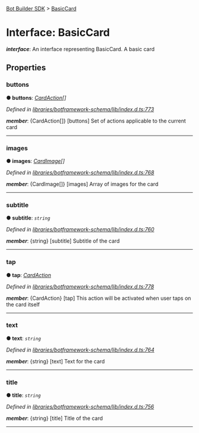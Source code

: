 [Bot Builder SDK](../README.md) > [BasicCard](../interfaces/botbuilder.basiccard.md)



# Interface: BasicCard

*__interface__*: An interface representing BasicCard. A basic card



## Properties
<a id="buttons"></a>

###  buttons

**●  buttons**:  *[CardAction](botbuilder.cardaction.md)[]* 

*Defined in [libraries/botframework-schema/lib/index.d.ts:773](https://github.com/Microsoft/botbuilder-js/blob/ce808e0/libraries/botframework-schema/lib/index.d.ts#L773)*


*__member__*: {CardAction[]} [buttons] Set of actions applicable to the current card





___

<a id="images"></a>

###  images

**●  images**:  *[CardImage](botbuilder.cardimage.md)[]* 

*Defined in [libraries/botframework-schema/lib/index.d.ts:768](https://github.com/Microsoft/botbuilder-js/blob/ce808e0/libraries/botframework-schema/lib/index.d.ts#L768)*


*__member__*: {CardImage[]} [images] Array of images for the card





___

<a id="subtitle"></a>

###  subtitle

**●  subtitle**:  *`string`* 

*Defined in [libraries/botframework-schema/lib/index.d.ts:760](https://github.com/Microsoft/botbuilder-js/blob/ce808e0/libraries/botframework-schema/lib/index.d.ts#L760)*


*__member__*: {string} [subtitle] Subtitle of the card





___

<a id="tap"></a>

###  tap

**●  tap**:  *[CardAction](botbuilder.cardaction.md)* 

*Defined in [libraries/botframework-schema/lib/index.d.ts:778](https://github.com/Microsoft/botbuilder-js/blob/ce808e0/libraries/botframework-schema/lib/index.d.ts#L778)*


*__member__*: {CardAction} [tap] This action will be activated when user taps on the card itself





___

<a id="text"></a>

###  text

**●  text**:  *`string`* 

*Defined in [libraries/botframework-schema/lib/index.d.ts:764](https://github.com/Microsoft/botbuilder-js/blob/ce808e0/libraries/botframework-schema/lib/index.d.ts#L764)*


*__member__*: {string} [text] Text for the card





___

<a id="title"></a>

###  title

**●  title**:  *`string`* 

*Defined in [libraries/botframework-schema/lib/index.d.ts:756](https://github.com/Microsoft/botbuilder-js/blob/ce808e0/libraries/botframework-schema/lib/index.d.ts#L756)*


*__member__*: {string} [title] Title of the card





___



